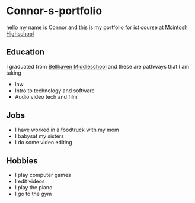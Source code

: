 # Connor-s-portfolio
hello my name is Connor and this is my portfolio for ist course at [Mcintosh Highschool](https://www.fcboe.org/mhs)

## Education 
I graduated from [Bellhaven Middleschool](https://belhaven.linwoodschools.org/) and these are pathways that I am taking
- law
- Intro to technology and software 
- Audio video tech and film

## Jobs 
- I have worked in a foodtruck with my mom 
- I babysat my sisters 
- I do some video editing 

## Hobbies 

- I play computer games 
- I edit videos 
- I play the piano
- I go to the gym
